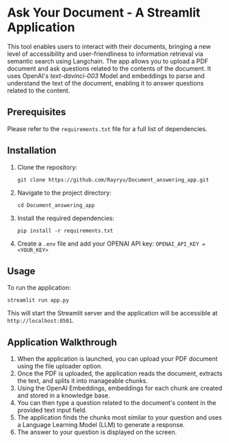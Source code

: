 
# Ask Your Document - A Streamlit Application

This tool enables users to interact with their documents, bringing a new level of accessibility and user-friendliness to information retrieval via semantic search using Langchain.
The app allows you to upload a PDF document and ask questions related to the contents of the document. It uses OpenAI's _text-davinci-003_ Model and embeddings  to parse and understand the text of the document, enabling it to answer questions related to the content.

## Prerequisites
Please refer to the `requirements.txt` file for a full list of dependencies.

## Installation

1.  Clone the repository:

	`git clone https://github.com/Rayryu/Document_answering_app.git` 

2.  Navigate to the project directory:

	`cd Document_answering_app` 

3.  Install the required dependencies:

	`pip install -r requirements.txt` 

4. Create a `.env` file and add your OPENAI API key:
    `OPENAI_API_KEY = <YOUR_KEY>`

## Usage

To run the application:

`streamlit run app.py` 

This will start the Streamlit server and the application will be accessible at `http://localhost:8501`.

## Application Walkthrough

1.  When the application is launched, you can upload your PDF document using the file uploader option.
2.  Once the PDF is uploaded, the application reads the document, extracts the text, and splits it into manageable chunks.
3.  Using the OpenAI Embeddings, embeddings for each chunk are created and stored in a knowledge base.
4.  You can then type a question related to the document's content in the provided text input field.
5.  The application finds the chunks most similar to your question and uses a Language Learning Model (LLM) to generate a response.
6.  The answer to your question is displayed on the screen.
